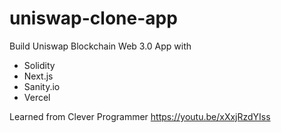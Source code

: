 # uniswap-clone-app

Build Uniswap Blockchain Web 3.0 App with
- Solidity
- Next.js
- Sanity.io
- Vercel

Learned from Clever Programmer
https://youtu.be/xXxjRzdYIss
